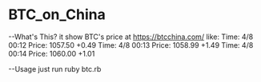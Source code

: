 BTC_on_China
============
--What's This?
it show BTC's price at https://btcchina.com/
like:
Time: 4/8 00:12 Price: 1057.50 +0.49
Time: 4/8 00:13 Price: 1058.99 +1.49
Time: 4/8 00:14 Price: 1060.00 +1.01

--Usage
just run    ruby btc.rb
